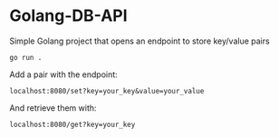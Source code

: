 # Golang-DB-API
Simple Golang project that opens an endpoint to store key/value pairs 
```
go run .
```

Add a pair with the endpoint:

```
localhost:8080/set?key=your_key&value=your_value
```

And retrieve them with:

```
localhost:8080/get?key=your_key
```
